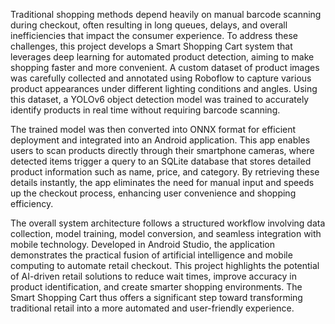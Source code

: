 Traditional shopping methods depend heavily on manual barcode scanning during checkout, often resulting in long queues, delays, and overall inefficiencies that impact the consumer experience. To address these challenges, this project develops a Smart Shopping Cart system that leverages deep learning for automated product detection, aiming to make shopping faster and more convenient. A custom dataset of product images was carefully collected and annotated using Roboflow to capture various product appearances under different lighting conditions and angles. Using this dataset, a YOLOv6 object detection model was trained to accurately identify products in real time without requiring barcode scanning.

The trained model was then converted into ONNX format for efficient deployment and integrated into an Android application. This app enables users to scan products directly through their smartphone cameras, where detected items trigger a query to an SQLite database that stores detailed product information such as name, price, and category. By retrieving these details instantly, the app eliminates the need for manual input and speeds up the checkout process, enhancing user convenience and shopping efficiency.

The overall system architecture follows a structured workflow involving data collection, model training, model conversion, and seamless integration with mobile technology. Developed in Android Studio, the application demonstrates the practical fusion of artificial intelligence and mobile computing to automate retail checkout. This project highlights the potential of AI-driven retail solutions to reduce wait times, improve accuracy in product identification, and create smarter shopping environments. The Smart Shopping Cart thus offers a significant step toward transforming traditional retail into a more automated and user-friendly experience.
